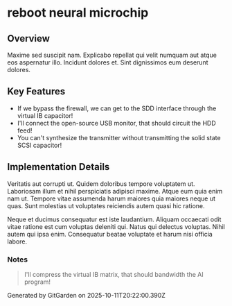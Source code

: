 # reboot neural microchip

## Overview
Maxime sed suscipit nam. Explicabo repellat qui velit numquam aut atque eos aspernatur illo. Incidunt dolores et. Sint dignissimos eum deserunt dolores.

## Key Features
- If we bypass the firewall, we can get to the SDD interface through the virtual IB capacitor!
- I'll connect the open-source USB monitor, that should circuit the HDD feed!
- You can't synthesize the transmitter without transmitting the solid state SCSI capacitor!

## Implementation Details
Veritatis aut corrupti ut. Quidem doloribus tempore voluptatem ut. Laboriosam illum et nihil perspiciatis adipisci maxime. Atque eum quia enim nam ut. Tempore vitae assumenda harum maiores quia maiores neque ut quas. Sunt molestias ut voluptates reiciendis autem quasi hic ratione.
 Neque et ducimus consequatur est iste laudantium. Aliquam occaecati odit vitae ratione est cum voluptas deleniti qui. Natus qui delectus voluptas. Nihil autem qui ipsa enim. Consequatur beatae voluptate et harum nisi officia labore.

### Notes
> I'll compress the virtual IB matrix, that should bandwidth the AI program!

Generated by GitGarden on 2025-10-11T20:22:00.390Z